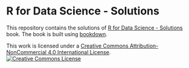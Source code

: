 # R for Data Science - Solutions

This repository contains the solutions of [R for Data Science - Solutions](https://github.com/abenedetti/r4ds-solutions) book. The book is built using [bookdown](https://bookdown.org/).

This work is licensed under a <a rel="license" href="http://creativecommons.org/licenses/by-nc/4.0/">Creative Commons Attribution-NonCommercial 4.0 International License</a>.<a rel="license" href="http://creativecommons.org/licenses/by-nc/4.0/"><br><img alt="Creative Commons License" style="border-width:0" src="https://i.creativecommons.org/l/by-nc/4.0/88x31.png" /></a><br />

